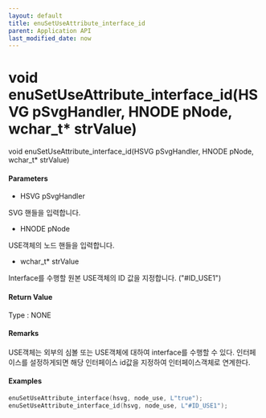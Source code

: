 ```yaml
---
layout: default
title: enuSetUseAttribute_interface_id
parent: Application API
last_modified_date: now
---
```

# void enuSetUseAttribute\_interface\_id\(HSVG pSvgHandler, HNODE pNode, wchar\_t\* strValue\)

void enuSetUseAttribute\_interface\_id\(HSVG pSvgHandler, HNODE pNode, wchar\_t\* strValue\)

#### Parameters

* HSVG pSvgHandler

SVG 핸들을 입력합니다.

* HNODE pNode

USE객체의 노드 핸들을 입력합니다.

* wchar\_t\* strValue

Interface를 수행할 원본 USE객체의 ID 값을 지정합니다. \("\#ID\_USE1"\)

#### Return Value

Type : NONE

#### Remarks

USE객체는 외부의 심볼 또는 USE객체에 대하여 interface를 수행할 수 있다. 인터페이스를 설정하게되면 해당 인터페이스 id값을 지정하여 인터페이스객체로 연계한다.

#### Examples

```cpp
enuSetUseAttribute_interface(hsvg, node_use, L"true");
enuSetUseAttribute_interface_id(hsvg, node_use, L"#ID_USE1");
```



